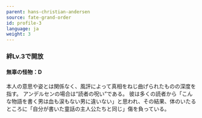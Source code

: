 ```yaml
---
parent: hans-christian-andersen
source: fate-grand-order
id: profile-3
language: ja
weight: 3
---
```


### 絆Lv.3で開放

#### 無辜の怪物：D

本人の意思や姿とは関係なく、風評によって真相をねじ曲げられたものの深度を指す。
アンデルセンの場合は“読者の呪い”である。
彼は多くの読者から「こんな物語を書く男は血も涙もない男に違いない」と思われ、その結果、体のいたるところに「自分が書いた童話の主人公たちと同じ」傷を負っている。
